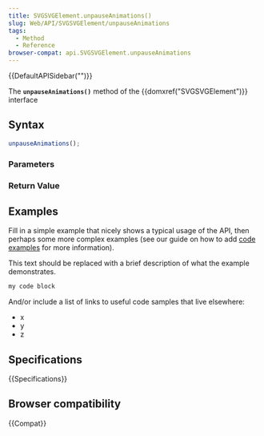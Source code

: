 ```yaml
---
title: SVGSVGElement.unpauseAnimations()
slug: Web/API/SVGSVGElement/unpauseAnimations
tags:
  - Method
  - Reference
browser-compat: api.SVGSVGElement.unpauseAnimations
---
```

{{DefaultAPISidebar("")}}

The **`unpauseAnimations()`** method of the {{domxref("SVGSVGElement")}} interface 

## Syntax

```js
unpauseAnimations();
```

### Parameters



### Return Value



## Examples

Fill in a simple example that nicely shows a typical usage of the API, then perhaps some more complex examples (see our guide on how to add [code examples](/en-US/docs/MDN/Contribute/Structures/Code_examples) for more information).

This text should be replaced with a brief description of what the example demonstrates.

```js
my code block
```

And/or include a list of links to useful code samples that live elsewhere:

*   x
*   y
*   z

## Specifications

{{Specifications}}

## Browser compatibility

{{Compat}}

